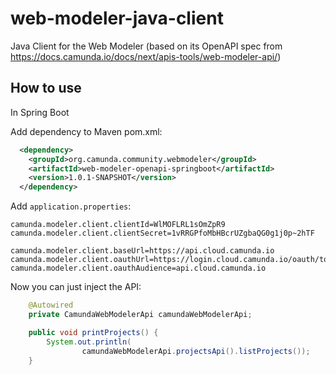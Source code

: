 # web-modeler-java-client
Java Client for the Web Modeler (based on its OpenAPI spec from https://docs.camunda.io/docs/next/apis-tools/web-modeler-api/)

## How to use

In Spring Boot

Add dependency to Maven pom.xml:

```xml
  <dependency>
    <groupId>org.camunda.community.webmodeler</groupId>
    <artifactId>web-modeler-openapi-springboot</artifactId>
    <version>1.0.1-SNAPSHOT</version>
  </dependency>
```

Add `application.properties`:

```properties
camunda.modeler.client.clientId=WlMOFLRL1sOmZpR9
camunda.modeler.client.clientSecret=1vRRGPfoMbHBcrUZgbaQG0g1j0p~2hTF

camunda.modeler.client.baseUrl=https://api.cloud.camunda.io
camunda.modeler.client.oauthUrl=https://login.cloud.camunda.io/oauth/token
camunda.modeler.client.oauthAudience=api.cloud.camunda.io
```

Now you can just inject the API:

```java
    @Autowired
    private CamundaWebModelerApi camundaWebModelerApi;

    public void printProjects() {
        System.out.println(
                camundaWebModelerApi.projectsApi().listProjects());
    }
```
